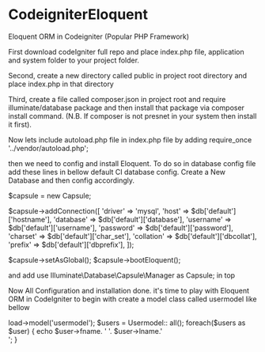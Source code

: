 # CodeigniterEloquent
Eloquent ORM in Codeigniter (Popular PHP Framework)

First download codeIgniter full repo and place index.php file, application and system folder to your project folder.

Second, create a new directory called public in project root directory and place index.php in that directory

Third, create a file called composer.json in project root and require illuminate/database package and then install that package via composer install command. (N.B. If composer is not presnet in your system then install it first).

Now lets include autoload.php file in index.php file by adding
require_once '../vendor/autoload.php';

then we need to config and install Eloquent. To do so in database config file add these lines in bellow default CI database config. Create a New Database and then config accordingly.

$capsule = new Capsule;

$capsule->addConnection([
    'driver'    => 'mysql',
    'host'      => $db['default']['hostname'],
    'database'  => $db['default']['database'],
    'username'  => $db['default']['username'],
    'password'  => $db['default']['password'],
    'charset'   => $db['default']['char_set'],
    'collation' => $db['default']['dbcollat'],
    'prefix'    => $db['default']['dbprefix'],
]);


$capsule->setAsGlobal();
$capsule->bootEloquent();

and add use Illuminate\Database\Capsule\Manager as Capsule; 
in top

Now All Configuration and installation done. it's time to play with Eloquent ORM in CodeIgniter
to begin with create a model class called usermodel like bellow

<?php
use Illuminate\Database\Eloquent\Model as Eloquent;

/**
* Developed by Rubel
*/

class Usermodel extends Eloquent
{
	protected $table = 'users';	
}

And In Controller load that model as usual and then use like bellow
    
    $this->load->model('usermodel');

		$users = Usermodel:: all();
		foreach($users as $user)
		{
			echo $user->fname. ' '. $user->lname.'<br/>';
		}
